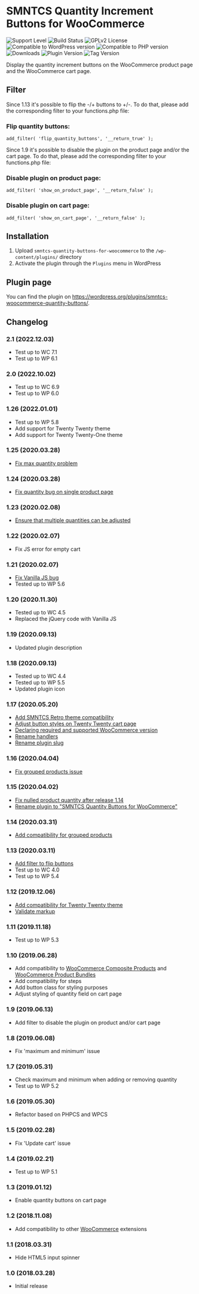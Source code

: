 # SMNTCS Quantity Increment Buttons for WooCommerce

![Support Level](https://img.shields.io/badge/support-active-green.svg)
![Build Status](https://github.com/nielslange/smntcs-quantity-buttons-for-woocommerce/actions/workflows/test.yml/badge.svg)
![GPLv2 License](https://img.shields.io/github/license/nielslange/smntcs-woocommerce-quantity-buttons.svg)
![Compatible to WordPress version](https://plugintests.com/plugins/smntcs-woocommerce-quantity-buttons/wp-badge.svg)
![Compatible to PHP version](https://plugintests.com/plugins/smntcs-woocommerce-quantity-buttons/php-badge.svg)
![Downloads](https://img.shields.io/wordpress/plugin/dt/smntcs-woocommerce-quantity-buttons.svg)
![Plugin Version](https://img.shields.io/wordpress/plugin/v/smntcs-woocommerce-quantity-buttons.svg)
![Tag Version](https://img.shields.io/github/tag/nielslange/smntcs-woocommerce-quantity-buttons.svg)

Display the quantity increment buttons on the WooCommerce product page and the WooCommerce cart page.

## Filter

Since 1.13 it's possible to flip the -/+ buttons to +/-. To do that, please add the corresponding filter to your functions.php file:

### Flip quantity buttons:

```
add_filter( 'flip_quantity_buttons', '__return_true' );
```

Since 1.9 it's possible to disable the plugin on the product page and/or the cart page. To do that, please add the corresponding filter to your functions.php file:

### Disable plugin on product page:

```
add_filter( 'show_on_product_page', '__return_false' );
```

### Disable plugin on cart page:

```
add_filter( 'show_on_cart_page', '__return_false' );
```

## Installation

1. Upload `smntcs-quantity-buttons-for-woocommerce` to the `/wp-content/plugins/` directory
2. Activate the plugin through the `Plugins` menu in WordPress

## Plugin page

You can find the plugin on https://wordpress.org/plugins/smntcs-woocommerce-quantity-buttons/.

## Changelog

### 2.1 (2022.12.03)

- Test up to WC 7.1
- Test up to WP 6.1

### 2.0 (2022.10.02)

- Test up to WC 6.9
- Test up to WP 6.0

### 1.26 (2022.01.01)

- Test up to WP 5.8
- Add support for Twenty Twenty theme
- Add support for Twenty Twenty-One theme

### 1.25 (2020.03.28)

- [Fix max quantity problem](https://github.com/nielslange/smntcs-quantity-buttons-for-woocommerce/issues/70)

### 1.24 (2020.03.28)

- [Fix quantity bug on single product page](https://github.com/nielslange/smntcs-quantity-buttons-for-woocommerce/issues/67)

### 1.23 (2020.02.08)

- [Ensure that multiple quantities can be adjusted](https://github.com/nielslange/smntcs-quantity-buttons-for-woocommerce/issues/65)

### 1.22 (2020.02.07)

- Fix JS error for empty cart

### 1.21 (2020.02.07)

- [Fix Vanilla JS bug](https://github.com/nielslange/smntcs-quantity-buttons-for-woocommerce/issues/61)
- Tested up to WP 5.6

### 1.20 (2020.11.30)

- Tested up to WC 4.5
- Replaced the jQuery code with Vanilla JS

### 1.19 (2020.09.13)

- Updated plugin description

### 1.18 (2020.09.13)

- Tested up to WC 4.4
- Tested up to WP 5.5
- Updated plugin icon

### 1.17 (2020.05.20)

- [Add SMNTCS Retro theme compatibility](https://github.com/nielslange/smntcs-quantity-buttons-for-woocommerce/issues/34)
- [Adjust button styles on Twenty Twenty cart page](https://github.com/nielslange/smntcs-quantity-buttons-for-woocommerce/issues/33)
- [Declaring required and supported WooCommerce version](https://github.com/nielslange/smntcs-quantity-buttons-for-woocommerce/issues/30)
- [Rename handlers](https://github.com/nielslange/smntcs-quantity-buttons-for-woocommerce/issues/35)
- [Rename plugin slug](https://github.com/nielslange/smntcs-quantity-buttons-for-woocommerce/issues/36)

### 1.16 (2020.04.04)

- [Fix grouped products issue](https://github.com/nielslange/smntcs-quantity-buttons-for-woocommerce/issues/21)

### 1.15 (2020.04.02)

- [Fix nulled product quantity after release 1.14](https://github.com/nielslange/smntcs-quantity-buttons-for-woocommerce/issues/24)
- [Rename plugin to "SMNTCS Quantity Buttons for WooCommerce"](https://github.com/nielslange/smntcs-quantity-buttons-for-woocommerce/issues/25)

### 1.14 (2020.03.31)

- [Add compatibility for grouped products](https://github.com/nielslange/smntcs-quantity-buttons-for-woocommerce/issues/21)

### 1.13 (2020.03.11)

- [Add filter to flip buttons](https://github.com/nielslange/smntcs-quantity-buttons-for-woocommerce/issues/17)
- Test up to WC 4.0
- Test up to WP 5.4

### 1.12 (2019.12.06)

- [Add compatibility for Twenty Twenty theme](https://github.com/nielslange/smntcs-quantity-buttons-for-woocommerce/issues/11)
- [Validate markup](https://github.com/nielslange/smntcs-quantity-buttons-for-woocommerce/issues/10)

### 1.11 (2019.11.18)

- Test up to WP 5.3

### 1.10 (2019.06.28)

- Add compatibility to [WooCommerce Composite Products](https://woocommerce.com/products/composite-products/) and [WooCommerce Product Bundles](https://woocommerce.com/products/product-bundles/)
- Add compatibility for steps
- Add button class for styling purposes
- Adjust styling of quantity field on cart page

### 1.9 (2019.06.13)

- Add filter to disable the plugin on product and/or cart page

### 1.8 (2019.06.08)

- Fix 'maximum and minimum' issue

### 1.7 (2019.05.31)

- Check maximum and minimum when adding or removing quantity
- Test up to WP 5.2

### 1.6 (2019.05.30)

- Refactor based on PHPCS and WPCS

### 1.5 (2019.02.28)

- Fix 'Update cart' issue

### 1.4 (2019.02.21)

- Test up to WP 5.1

### 1.3 (2019.01.12)

- Enable quantity buttons on cart page

### 1.2 (2018.11.08)

- Add compatibility to other [WooCommerce](https://wordpress.org/plugins/woocommerce/) extensions

### 1.1 (2018.03.31)

- Hide HTML5 input spinner

### 1.0 (2018.03.28)

- Initial release
